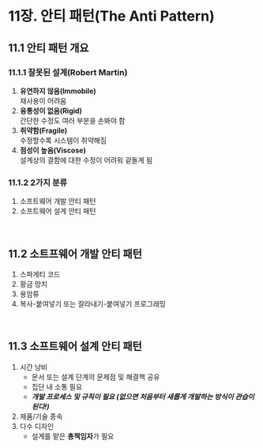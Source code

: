 # 11장. 안티 패턴(The Anti Pattern)
## 11.1 안티 패턴 개요
### 11.1.1 잘못된 설계(Robert Martin)
1. **유연하지 않음(Immobile)** \
재사용이 어려움
2. **융통성이 없음(Rigid)** \
간단한 수정도 여러 부분을 손봐야 함
3. **취약함(Fragile)** \
수정할수록 시스템이 취약해짐
4. **점성이 높음(Viscose)** \
설계상의 결함에 대한 수정이 어려워 겉돌게 됨

### 11.1.2 2가지 분류
1. 소프트웨어 개발 안티 패턴
2. 소프트웨어 설계 안티 패턴


<br>

## 11.2 소트프웨어 개발 안티 패턴
1. 스파게티 코드
2. 황금 망치
3. 용암류
4. 복사-붙여넣기 또는 잘라내기-붙여넣기 프로그래밍


<br>

## 11.3 소프트웨어 설계 안티 패턴
1. 시간 낭비
   - 문서 또는 설계 단계의 문제점 및 해결책 공유
   - 집단 내 소통 필요
   - _**개발 프로세스 및 규칙이 필요 (없으면 처음부터 새롭게 개발하는 방식이 관습이 된다!)**_
2. 제품/기술 종속
3. 다수 디자인
   - 설계를 맡은 **총책임자**가 필요
